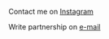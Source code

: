 Contact me on [Instagram](https://www.instagram.com/solution_architecture/)

Write partnership on [e-mail](mailto:artemgontar16@gmail.com)